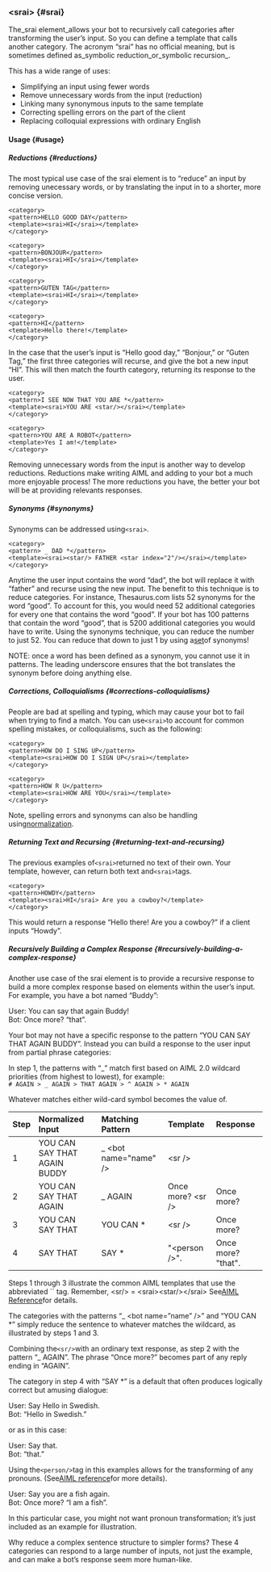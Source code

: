 ### &lt;srai&gt; {#srai}

The_srai element\_allows your bot to recursively call categories after transforming the user’s input. So you can define a template that calls another category. The acronym “srai” has no official meaning, but is sometimes defined as\_symbolic reduction\_or\_symbolic recursion_.

This has a wide range of uses:

* Simplifying an input using fewer words
* Remove unnecessary words from the input \(reduction\)
* Linking many synonymous inputs to the same template
* Correcting spelling errors on the part of the client
* Replacing colloquial expressions with ordinary English

#### Usage {#usage}

##### Reductions {#reductions}

The most typical use case of the srai element is to “reduce” an input by removing unecessary words, or by translating the input in to a shorter, more concise version.

```
<category>
<pattern>HELLO GOOD DAY</pattern>
<template><srai>HI</srai></template>
</category>

<category>
<pattern>BONJOUR</pattern>
<template><srai>HI</srai></template>
</category>

<category>
<pattern>GUTEN TAG</pattern>
<template><srai>HI</srai></template>
</category>

<category>
<pattern>HI</pattern>
<template>Hello there!</template>
</category>     
```

In the case that the user’s input is “Hello good day,” “Bonjour,” or “Guten Tag,” the first three categories will recurse, and give the bot a new input “HI”. This will then match the fourth category, returning its response to the user.

```
<category>
<pattern>I SEE NOW THAT YOU ARE *</pattern>
<template><srai>YOU ARE <star/></srai></template>
</category>

<category>
<pattern>YOU ARE A ROBOT</pattern>
<template>Yes I am!</template>
</category>
```

Removing unnecessary words from the input is another way to develop reductions. Reductions make writing AIML and adding to your bot a much more enjoyable process! The more reductions you have, the better your bot will be at providing relevants responses.

##### Synonyms {#synonyms}

Synonyms can be addressed using`<srai>`.

```
<category>
<pattern> _ DAD *</pattern>
<template><srai><star/> FATHER <star index="2"/></srai></template>
</category>
```

Anytime the user input contains the word “dad”, the bot will replace it with “father” and recurse using the new input. The benefit to this technique is to reduce categories. For instance, Thesaurus.com lists 52 synonyms for the word “good”. To account for this, you would need 52 additional categories for every one that contains the word “good”. If your bot has 100 patterns that contain the word “good”, that is 5200 additional categories you would have to write. Using the synonyms technique, you can reduce the number to just 52. You can reduce that down to just 1 by using a[set](http://docs.pandorabots.com/aiml/srai/set.md)of synonyms!

NOTE: once a word has been defined as a synonym, you cannot use it in patterns. The leading underscore ensures that the bot translates the synonym before doing anything else.

##### Corrections, Colloquialisms {#corrections-colloquialisms}

People are bad at spelling and typing, which may cause your bot to fail when trying to find a match. You can use`<srai>`to account for common spelling mistakes, or colloquialisms, such as the following:

```
<category>
<pattern>HOW DO I SING UP</pattern>
<template><srai>HOW DO I SIGN UP</srai></template>
</category>

<category>
<pattern>HOW R U</pattern>
<template><srai>HOW ARE YOU</srai></template>
</category>
```

Note, spelling errors and synonyms can also be handling using[normalization](http://docs.pandorabots.com/tutorials/substitutions-and-sentence-splitting/).

##### Returning Text and Recursing {#returning-text-and-recursing}

The previous examples of`<srai>`returned no text of their own. Your template, however, can return both text and`<srai>`tags.

```
<category>
<pattern>HOWDY</pattern>
<template><srai>HI</srai> Are you a cowboy?</template>
</category>
```

This would return a response “Hello there! Are you a cowboy?” if a client inputs “Howdy”.

##### Recursively Building a Complex Response {#recursively-building-a-complex-response}

Another use case of the srai element is to provide a recursive response to build a more complex response based on elements within the user’s input. For example, you have a bot named “Buddy”:

User: You can say that again Buddy!  
Bot: Once more? “that”.

Your bot may not have a specific response to the pattern “YOU CAN SAY THAT AGAIN BUDDY”. Instead you can build a response to the user input from partial phrase categories:

In step 1, the patterns with “\_” match first based on AIML 2.0 wildcard priorities \(from highest to lowest\), for example:  
`# AGAIN > _ AGAIN > THAT AGAIN > ^ AGAIN > * AGAIN`

Whatever matches either wild-card symbol becomes the value of.

| Step | Normalized Input | Matching Pattern | Template | Response |
| :--- | :--- | :--- | :--- | :--- |
| 1 | YOU CAN SAY THAT AGAIN BUDDY | \_ &lt;bot name="name" /&gt; | &lt;sr /&gt; |  |
| 2 | YOU CAN SAY THAT AGAIN | \_ AGAIN | Once more? &lt;sr /&gt; | Once more? |
| 3 | YOU CAN SAY THAT | YOU CAN \* | &lt;sr /&gt; | Once more? |
| 4 | SAY THAT | SAY \* | "&lt;person /&gt;". | Once more? "that". |

Steps 1 through 3 illustrate the common AIML templates that use the abbreviated \`\` tag. Remember, &lt;sr/&gt; = &lt;srai&gt;&lt;star/&gt;&lt;/srai&gt; See[AIML Reference](http://docs.pandorabots.com/aiml/sr/)for details.

The categories with the patterns “\_ &lt;bot name=”name” /&gt;” and “YOU CAN \*” simply reduce the sentence to whatever matches the wildcard, as illustrated by steps 1 and 3.

Combining the`<sr/>`with an ordinary text response, as step 2 with the pattern “\_ AGAIN”. The phrase “Once more?” becomes part of any reply ending in “AGAIN”.

The category in step 4 with “SAY \*” is a default that often produces logically correct but amusing dialogue:

User: Say Hello in Swedish.  
Bot: “Hello in Swedish.”

or as in this case:

User: Say that.  
Bot: “that.”

Using the`<person/>`tag in this examples allows for the transforming of any pronouns. \(See[AIML reference](http://docs.pandorabots.com/aiml/person/)for more details\).

User: Say you are a fish again.  
Bot: Once more? “I am a fish”.

In this particular case, you might not want pronoun transformation; it’s just included as an example for illustration.

Why reduce a complex sentence structure to simpler forms? These 4 categories can respond to a large number of inputs, not just the example, and can make a bot’s response seem more human-like.

